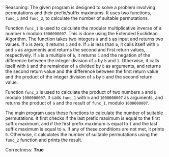 Reasoning: 
The given program is designed to solve a problem involving permutations and their prefix/suffix maximums. It uses two functions, `func_1` and `func_2`, to calculate the number of suitable permutations.

Function `func_1` is used to calculate the modular multiplicative inverse of a number `b` modulo `1000000007`. This is done using the Extended Euclidean Algorithm. The function takes two integers `a` and `b` as input and returns two values. If `b` is zero, it returns `1` and `0`. If `a` is less than `b`, it calls itself with `b` and `a` as arguments and returns the second and first return values, respectively. If `a` is a multiple of `b`, it returns `1` and the negation of the difference between the integer division of `a` by `b` and `1`. Otherwise, it calls itself with `b` and the remainder of `a` divided by `b` as arguments, and returns the second return value and the difference between the first return value and the product of the integer division of `a` by `b` and the second return value.

Function `func_2` is used to calculate the product of two numbers `a` and `b` modulo `1000000007`. It calls `func_1` with `b` and `1000000007` as arguments, and returns the product of `a` and the result of `func_1`, modulo `1000000007`.

The main program uses these functions to calculate the number of suitable permutations. It first checks if the last prefix maximum is equal to the first suffix maximum, and if the first prefix maximum is equal to `1` and the last suffix maximum is equal to `n`. If any of these conditions are not met, it prints `0`. Otherwise, it calculates the number of suitable permutations using the `func_2` function and prints the result.

Correctness: **True**